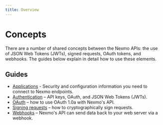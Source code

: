```yaml
---
title: Overview
---
```


# Concepts

There are a number of shared concepts between the Nexmo APIs: the use of JSON Web Tokens (JWTs), signed requests, OAuth tokens, and webhooks. The guides below explain in detail how to use these elements.

## Guides

* [Applications](/concepts/guides/applications) - Security and configuration information you need to connect to Nexmo endpoints.
* [Authentication](/concepts/guides/authentication) – API keys, OAuth, and JSON Web Tokens (JWTs).
* [OAuth](/concepts/guides/oauth) – how to use OAuth 1.0a with Nexmo's API.
* [Signing requests](/concepts/guides/signing-messages) – how to cryptographically sign requests.
* [Webhooks](/concepts/guides/webhooks) – Nexmo's API can send data back to your web server via a webhook.
